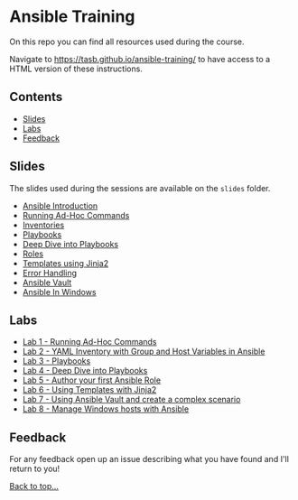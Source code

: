 # Ansible Training

On this repo you can find all resources used during the course.

Navigate to <https://tasb.github.io/ansible-training/> to have access to a HTML version of these instructions.

## Contents

- [Slides](#slides)
- [Labs](#labs)
- [Feedback](#feedback)
  
## Slides

The slides used during the sessions are available on the `slides` folder.

- [Ansible Introduction](slides/01.Introduction.pdf)
- [Running Ad-Hoc Commands](slides/02.RunninAdHocCommands.pdf)
- [Inventories](slides/03.Inventories.pdf)
- [Playbooks](slides/04.Playbooks.pdf)
- [Deep Dive into Playbooks](slides/05.DeepDivePlaybooks.pdf)
- [Roles](slides/06.Roles.pdf)
- [Templates using Jinja2](slides/07.Templates.pdf)
- [Error Handling](slides/08.ErrorHandling.pdf)
- [Ansible Vault](slides/09.Vault.pdf)
- [Ansible In Windows](slides/10.Windows.pdf)

## Labs

- [Lab 1 - Running Ad-Hoc Commands](labs/lab01.md)
- [Lab 2 - YAML Inventory with Group and Host Variables in Ansible](labs/lab02.md)
- [Lab 3 - Playbooks](labs/lab03.md)
- [Lab 4 - Deep Dive into Playbooks](labs/lab04.md)
- [Lab 5 - Author your first Ansible Role](labs/lab05.md)
- [Lab 6 - Using Templates with Jinja2](labs/lab06.md)
- [Lab 7 - Using Ansible Vault and create a complex scenario](labs/lab07.md)
- [Lab 8 - Manage Windows hosts with Ansible](labs/lab08.md)

## Feedback

For any feedback open up an issue describing what you have found and I'll return to you!

[Back to top…](README.md#contents)
